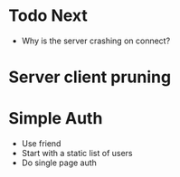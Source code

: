 # Todo Next

* Why is the server crashing on connect?

 

# Server client pruning


# Simple Auth
* Use friend
* Start with a static list of users
* Do single page auth

